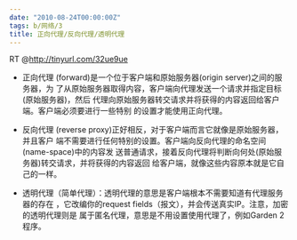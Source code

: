 ```yaml
---
date: "2010-08-24T00:00:00Z"
tags: b/网络/3
title: 正向代理/反向代理/透明代理
---
```


RT @<http://tinyurl.com/32ue9ue>

* 正向代理 (forward)是一个位于客户端和原始服务器(origin server)之间的服务器，为
  了从原始服务器取得内容，客户端向代理发送一个请求并指定目标(原始服务器)，然后
  代理向原始服务器转交请求并将获得的内容返回给客户端。客户端必须要进行一些特别
  的设置才能使用正向代理。

* 反向代理 (reverse proxy)正好相反，对于客户端而言它就像是原始服务器，并且客户
  端不需要进行任何特别的设置。客户端向反向代理的命名空间(name-space)中的内容发
  送普通请求，接着反向代理将判断向何处(原始服务器)转交请求，并将获得的内容返回
  给客户端，就像这些内容原本就是它自己的一样。

* 透明代理（简单代理）：透明代理的意思是客户端根本不需要知道有代理服务器的存在
  ，它改编你的request fields（报文），并会传送真实IP。注意，加密的透明代理则是
  属于匿名代理，意思是不用设置使用代理了，例如Garden 2程序。
